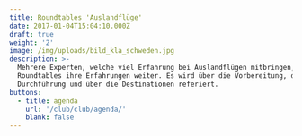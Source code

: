 ```yaml
---
title: Roundtables 'Auslandflüge'
date: 2017-01-04T15:04:10.000Z
draft: true
weight: '2'
image: /img/uploads/bild_kla_schweden.jpg
description: >-
  Mehrere Experten, welche viel Erfahrung bei Auslandflügen mitbringen, geben an
  Roundtables ihre Erfahrungen weiter. Es wird über die Vorbereitung, die
  Durchführung und über die Destinationen referiert.
buttons:
  - title: agenda
    url: '/club/club/agenda/'
    blank: false
---
```


